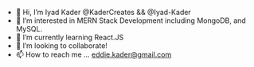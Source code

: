 - 👋 Hi, I’m Iyad Kader @KaderCreates && @Iyad-Kader
- 👀 I’m interested in MERN Stack Development including MongoDB, and MySQL.
- 🌱 I’m currently learning React.JS
- 💞️ I’m looking to collaborate!
- 📫 How to reach me ... eddie.kader@gmail.com

<!---
KaderCreates/KaderCreates is a ✨ special ✨ repository because its `README.md` (this file) appears on your GitHub profile.
You can click the Preview link to take a look at your changes.
--->
